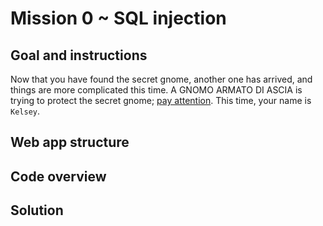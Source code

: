 # Mission 0 ~ SQL injection
## Goal and instructions
Now that you have found the secret gnome, another one has arrived, and things are more complicated this time. A GNOMO ARMATO DI ASCIA is trying to protect the secret gnome; [pay attention](https://web7.chall.necst.it/). This time, your name is `Kelsey`.
## Web app structure
## Code overview
## Solution
